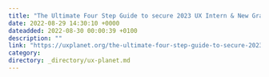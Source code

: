 ```yaml
---
title: "The Ultimate Four Step Guide to secure 2023 UX Intern & New Grad Offers"
date: 2022-08-29 14:30:10 +0000
dateadded: 2022-08-30 00:00:39 +0100
description: ""
link: "https://uxplanet.org/the-ultimate-four-step-guide-to-secure-2023-ux-intern-new-grad-offers-a6b286b0402e?source=rss----819cc2aaeee0---4"
category:
directory: _directory/ux-planet.md
---
```

